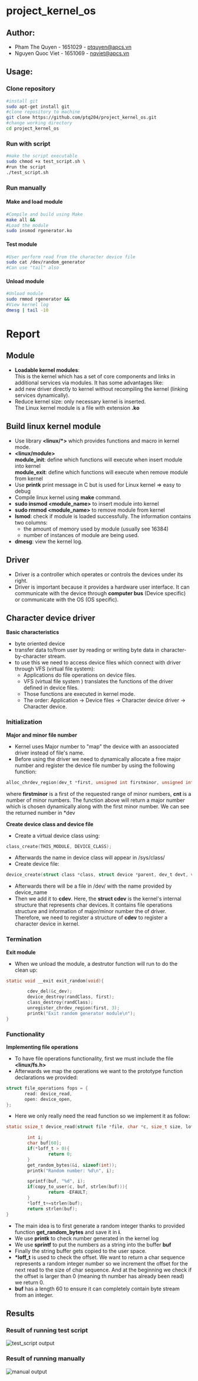 # project_kernel_os

## Author:
- Pham The Quyen - 1651029 - ptquyen@apcs.vn
- Nguyen Quoc Viet - 1651069 - nqviet@apcs.vn

## Usage:

### Clone repository
```sh
#install git
sudo apt-get install git
#clone repository to machine
git clone https://github.com/ptq204/project_kernel_os.git
#change working directory
cd project_kernel_os
```

### Run with script
```sh
#make the script executable
sudo chmod +x test_script.sh \
#run the script
./test_script.sh
```

### Run manually

#### Make and load module
```sh
#Compile and build using Make
make all &&
#Load the module
sudo insmod rgenerator.ko
```
#### Test module
```sh
#User perform read from the character device file
sudo cat /dev/random_generator
#Can use "tail" also
```

#### Unload module
```sh 
#Unload module
sudo rmmod rgenerator &&
#View kernel log
dmesg | tail -10
```
  
# Report

## Module
- **Loadable kernel modules**:  
This is the kernel which has a set of core components and links in additional services via modules. It has some advantages like:
- add new driver directly to kernel without recompiling the kernel (linking services dynamically).  
- Reduce kernel size: only necessary kernel is inserted.  
The Linux kernel module is a file with extension **.ko**

## Build linux kernel module
- Use library **<linux/*>** which provides functions and macro in kernel mode.
- **<linux/module>**  
  **module_init**: define which functions will execute when insert module into kernel  
  **module_exit**: define which functions will execute when remove module from kernel
- Use **printk** print message in C but is used for Linux kernel => easy to debug
- Compile linux kernel using **make** command.
- **sudo insmod <module_name>** to insert module into kernel
- **sudo rmmod <module_name>** to remove module from kernel
- **lsmod**: check if module is loaded successfully. The information contains two columns:  
  - the amount of memory used by module (usually see 16384)
  - number of instances of module are being used.  
- **dmesg**: view the kernel log.
## Driver
- Driver is a controller which operates or controls the devices under its right.
- Driver is important because it provides a hardware user interface. It can communicate with the device through **computer bus** (Device specific) or communicate with the OS (OS specific).
## Character device driver
**Basic characteristics**
- byte oriented device
- transfer data to/from user by reading or writing byte data in character-by-character stream.
- to use this we need to access device files which connect with driver through VFS (virtual file system):
  - Applications do file operations on device files.
  - VFS (virtual file system ) translates the functions of the driver defined in device files.
  - Those functions are executed in kernel mode.
  - The order: Application -> Device files -> Character device driver -> Character device.  

### Initialization
**Major and minor file number**
- Kernel uses Major number to "map" the device with an assoociated driver instead of file's name.
- Before using the driver we need to dynamically allocate a free major number and register the device file number by using the following function:
```c
alloc_chrdev_region(dev_t *first, unsigned int firstminor, unsigned int cnt, char *name);
```
where **firstminor** is a first of the requested range of minor numbers, **cnt** is a number of minor numbers. The function above will return a major number which is chosen dynamically along with the first minor number. We can see the returned number in *dev

**Create device class and device file**
- Create a virtual device class using:
```c
class_create(THIS_MODULE, DEVICE_CLASS);
```
- Afterwards the name in device class will appear in /sys/class/
- Create device file:
```c
device_create(struct class *class, struct device *parent, dev_t devt, void *drvdata, const char *device_name);
```
- Afterwards there will be a file in /dev/ with the name provided by device_name
- Then we add it to **cdev**. Here, the **struct cdev** is the kernel's internal structure that represents char devices. It contains file operations structure and information of major/minor number the of driver. Therefore, we need to register a structure of **cdev** to register a character device in kernel.

### Termination
**Exit module**
- When we unload the module, a destrutor function will run to do the clean up:
```c
static void __exit exit_random(void){

        cdev_del(&c_dev);
        device_destroy(randClass, first);
        class_destroy(randClass);
        unregister_chrdev_region(first, 3);
        printk("Exit random generator module\n");
}
```

### Functionality
**Implementing file operations**
- To have file operations functionality, first we must include the file **<linux/fs.h>**
- Afterwards we map the operations we want to the prototype function declarations we provided:
```c
struct file_operations fops = {
       read: device_read,
       open: device_open,
};
```
- Here we only really need the read function so we implement it as follow:
```c
static ssize_t device_read(struct file *file, char *c, size_t size, loff_t *loff_t){

        int i;
        char buf[60];
        if(*loff_t > 0){
                return 0;
        }
        get_random_bytes(&i, sizeof(int));
        printk("Random number: %d\n", i);

        sprintf(buf, "%d", i);
        if(copy_to_user(c, buf, strlen(buf))){
                return -EFAULT;
        }
        *loff_t+=strlen(buf);
        return strlen(buf);
}
```
- The main idea is to first generate a random integer thanks to provided function **get_random_bytes** and save it in **i**.
- We use **printk** to check number generated in the kernel log
- We use **sprintf** to put the numbers as a string into the buffer **buf**
- Finally the string buffer gets copied to the user space.
- **\*loff_t** is used to check the offset. We want to return a char sequence represents a random integer number so we increment the offset for the next read to the size of char sequence. And at the beginning we check if the offset is larger than 0 (meaning th number has already been read) we return 0.
- **buf** has a length 60 to ensure it can completely contain byte stream from an integer.

## Results

### Result of running test script
![test_script output](/images/run_test_script.png)

### Result of running manually
![manual output](/images/run_manually.png)

